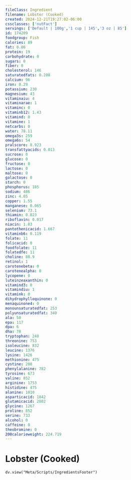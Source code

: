 ```yaml
---
fileClass: Ingredient
filename: Lobster (Cooked)
created: 2024-12-21T19:27:02-06:00
cssclasses: ['nutFact']
servings: ['Default | 100g','1 cup | 145','3 oz | 85']
id: 174209
foodgroup: Fish
calories: 89
fat: 0.86
protein: 19
carbohydrate: 0
sugars: 0
fiber: 0
cholesterol: 146
saturatedfats: 0.208
calcium: 96
iron: 0.29
potassium: 230
magnesium: 43
vitaminaiu: 4
vitaminarae: 1
vitaminc: 0
vitaminb12: 1.43
vitamind: 0
vitamine: 1
netcarbs: 0
water: 78.11
omega3s: 259
omega6s: 54
pralscore: 8.923
transfattyacids: 0.013
sucrose: 0
glucose: 0
fructose: 0
lactose: 0
maltose: 0
galactose: 0
starch: 0
phosphorus: 185
sodium: 486
zinc: 4.05
copper: 1.55
manganese: 0.065
selenium: 73.1
thiamin: 0.023
riboflavin: 0.017
niacin: 1.83
pantothenicacid: 1.667
vitaminb6: 0.119
folate: 11
folicacid: 0
foodfolate: 11
folatedfe: 11
choline: 80.9
retinol: 1
carotenebeta: 0
carotenealpha: 0
lycopene: 0
luteinzeaxanthin: 0
vitamind3: 0
vitamindiu: 1
vitamink: 0
dihydrophylloquinone: 0
menaquinone4: 0
monounsaturatedfat: 253
polyunsaturatedfat: 340
ala: 50
epa: 117
dpa: 6
dha: 78
tryptophan: 248
threonine: 753
isoleucine: 832
leucine: 1376
lysine: 1426
methionine: 475
cystine: 208
phenylalanine: 782
tyrosine: 673
valine: 852
arginine: 1753
histidine: 475
alanine: 1010
asparticacid: 1842
glutamicacid: 2802
glycine: 1267
proline: 852
serine: 733
alcohol: 0
caffeine: 0
theobromine: 0
200calorieweight: 224.719
---
```


# Lobster (Cooked)

```dataviewjs
dv.view("Meta/Scripts/IngredientsFooter")
```